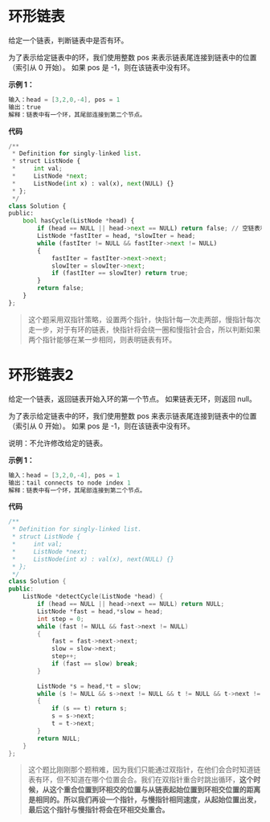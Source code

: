 # 环形链表
给定一个链表，判断链表中是否有环。

为了表示给定链表中的环，我们使用整数 pos 来表示链表尾连接到链表中的位置（索引从 0 开始）。 如果 pos 是 -1，则在该链表中没有环。


**示例 1：**
  ```cpp
输入：head = [3,2,0,-4], pos = 1
输出：true
解释：链表中有一个环，其尾部连接到第二个节点。
```

**代码**
```python
/**
 * Definition for singly-linked list.
 * struct ListNode {
 *     int val;
 *     ListNode *next;
 *     ListNode(int x) : val(x), next(NULL) {}
 * };
 */
class Solution {
public:
    bool hasCycle(ListNode *head) {
        if (head == NULL || head->next == NULL) return false; // 空链表和只有一个节点的链表无环
        ListNode *fastIter = head, *slowIter = head;
        while (fastIter != NULL && fastIter->next != NULL)
        {
            fastIter = fastIter->next->next;
            slowIter = slowIter->next;
            if (fastIter == slowIter) return true;
        }
        return false;
    }
};
```
> 这个题采用双指针策略，设置两个指针，快指针每一次走两部，慢指针每次走一步，对于有环的链表，快指针将会绕一圈和慢指针会合，所以判断如果两个指针能够在某一步相同，则表明链表有环。


# 环形链表2

给定一个链表，返回链表开始入环的第一个节点。 如果链表无环，则返回 null。

为了表示给定链表中的环，我们使用整数 pos 来表示链表尾连接到链表中的位置（索引从 0 开始）。 如果 pos 是 -1，则在该链表中没有环。

说明：不允许修改给定的链表。

**示例 1：**
```cpp
输入：head = [3,2,0,-4], pos = 1
输出：tail connects to node index 1
解释：链表中有一个环，其尾部连接到第二个节点。
```

**代码**
```cpp
/**
 * Definition for singly-linked list.
 * struct ListNode {
 *     int val;
 *     ListNode *next;
 *     ListNode(int x) : val(x), next(NULL) {}
 * };
 */
class Solution {
public:
    ListNode *detectCycle(ListNode *head) {
        if (head == NULL || head->next == NULL) return NULL;
        ListNode *fast = head,*slow = head;
        int step = 0;
        while (fast != NULL && fast->next != NULL)
        {
            fast = fast->next->next;
            slow = slow->next;
            step++;
            if (fast == slow) break;
        }
        
        ListNode *s = head,*t = slow;
        while (s != NULL && s->next != NULL && t != NULL && t->next != NULL)
        {
            if (s == t) return s;
            s = s->next;
            t = t->next;
        }
        return NULL;
    }
};
```

>这个题比刚刚那个题稍难，因为我们只能通过双指针，在他们会合时知道链表有环，但不知道在哪个位置会合。我们在双指针重合时跳出循环，**这个时候，从这个重合位置到环相交的位置与从链表起始位置到环相交位置的距离是相同的。所以我们再设一个指针，与慢指针相同速度，从起始位置出发，最后这个指针与慢指针将会在环相交处重合。**

